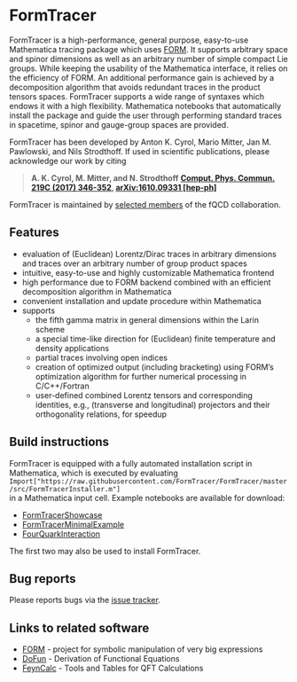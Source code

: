 # FormTracer
FormTracer is a high-performance, general purpose, easy-to-use Mathematica tracing package which uses [FORM](https://github.com/vermaseren/form). It supports arbitrary space
and spinor dimensions as well as an arbitrary number of simple compact Lie groups. While keeping the usability of the Mathematica interface, it
relies on the efficiency of FORM. An additional performance gain is achieved by a decomposition algorithm that avoids redundant traces in the product
tensors spaces. FormTracer supports a wide range of syntaxes which endows it with a high flexibility. Mathematica notebooks that automatically install
the package and guide the user through performing standard traces in spacetime, spinor and gauge-group spaces are provided.

FormTracer has been developed by Anton K. Cyrol, Mario Mitter, Jan M. Pawlowski, and Nils Strodthoff.
If used in scientific publications, please acknowledge our work by citing

> **A. K. Cyrol, M. Mitter, and N. Strodthoff**
> **[Comput. Phys. Commun. 219C (2017) 346-352](https://doi.org/10.1016/j.cpc.2017.05.024), [arXiv:1610.09331 [hep-ph]](https://arxiv.org/abs/1610.09331)**

FormTracer is maintained by [selected members](https://github.com/orgs/FormTracer/people) of the fQCD collaboration.

## Features
* evaluation of (Euclidean) Lorentz/Dirac traces in arbitrary dimensions and traces over an arbitrary number of group product spaces
* intuitive, easy-to-use and highly customizable Mathematica frontend
* high performance due to FORM backend combined with an efficient decomposition algorithm in Mathematica
* convenient installation and update procedure within Mathematica
* supports
  * the fifth gamma matrix in general dimensions within the Larin scheme
  * a special time-like direction for (Euclidean) finite temperature and density applications
  * partial traces involving open indices
  * creation of optimized output (including bracketing) using FORM’s optimization algorithm for further numerical processing in C/C++/Fortran
  * user-defined combined Lorentz tensors and corresponding identities, e.g., (transverse and longitudinal) projectors and their orthogonality relations, for speedup

## Build instructions
FormTracer is equipped with a fully automated installation script in Mathematica, which is executed by evaluating<br>
`Import["https://raw.githubusercontent.com/FormTracer/FormTracer/master/src/FormTracerInstaller.m"]`<br>
in a Mathematica input cell. Example notebooks are available for download:<br>
* [FormTracerShowcase](https://raw.githubusercontent.com/FormTracer/FormTracer/master/src/Examples/FormTracerShowcase.nb)
* [FormTracerMinimalExample](https://raw.githubusercontent.com/FormTracer/FormTracer/master/src/Examples/FormTracerMinimalExample.nb)
* [FourQuarkInteraction](https://raw.githubusercontent.com/FormTracer/FormTracer/master/src/Examples/FourQuarkInteraction.nb)

The first two may also be used to install FormTracer.

## Bug reports
Please reports bugs via the [issue tracker](https://github.com/FormTracer/FormTracer/issues).

## Links to related software
* [FORM](http://www.nikhef.nl/~form/) - project for symbolic manipulation of very big expressions
* [DoFun](http://physik.uni-graz.at/~mqh/DoFun/) - Derivation of Functional Equations
* [FeynCalc](https://feyncalc.github.io/) - Tools and Tables for QFT Calculations 